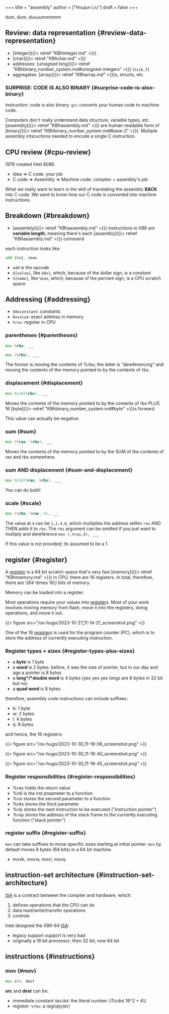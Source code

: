 +++
title = "assembly"
author = ["Houjun Liu"]
draft = false
+++

dum, dum, duuuummmmm


## Review: data representation {#review-data-representation}

-   [integer]({{< relref "KBhinteger.md" >}})
-   [char]({{< relref "KBhchar.md" >}})
-   addresses: [unsigned long]({{< relref "KBhbinary_number_system.md#unsigned-integers" >}}) (`size_t`)
-   aggregates: [array]({{< relref "KBharray.md" >}})s, structs, etc.


### SURPRISE: CODE IS ALSO BINARY {#surprise-code-is-also-binary}

Instruction: code is also binary. `gcc` converts your human code to machine code.

Computers don't really understand data structure, variable types, etc. [assembly]({{< relref "KBhassembly.md" >}}) are human-readable form of [binary]({{< relref "KBhbinary_number_system.md#base-2" >}}). Multiple assembly intsructions needed to encode a single C instruction.


## CPU review {#cpu-review}

1978 created Intel 8086.

-   Idea =&gt; C code: your job
-   C code =&gt; Assembly =&gt; Machine code: complier + assembly's job

What we really want to learn is the skill of translating the assembly **BACK** into C code. We want to know how our C code is converted into machine instructions.


## Breakdown {#breakdown}

-   [assembly]({{< relref "KBhassembly.md" >}}) instructions in X86 are **variable length**; meaning there's each [assembly]({{< relref "KBhassembly.md" >}}) command

each instruction looks like:

```asm
add $0x1, $eax
```

-   `add` is the opcode
-   `$[value]`, like `$0x1`, which, because of the dollar sign, is a constant
-   `%[name]`, like `%eax`, which, because of the percent sign, is a CPU scratch space


## Addressing {#addressing}

-   `$0xconstant`: constants
-   `0xvalue`: exact address in memory
-   `%rxx`: register in CPU


### parentheses {#parentheses}

```asm
mov %rbx, ___
```

```asm
mov (%rbx), ___
```

The former is moving the contents of %rbx; the latter is "dereferencing" and moving the contents of the memory pointed to by the contents of rbx.


### displacement {#displacement}

```asm
mov 0x10(%rbx), ___
```

Moves the contents of the memory pointed to by the contents of rbx PLUS 16 [byte]({{< relref "KBhbinary_number_system.md#byte" >}})s forward.

This value can actually be negative.


### sum {#sum}

```asm
mov (%rax, %rbx), ___
```

Moves the contents of the memory pointed to by the SUM of the contents of rax and rbx somewhere.


### sum AND displacement {#sum-and-displacement}

```asm
mov 0x10(%rax, %rbx), ___
```

You can do both!


### scale {#scale}

```asm
mov (%rbx, %rax, 4), ___
```

The value at `4` can be `1,2,4,8`, which multiplies the address within `rax` AND THEN adds it to `rbx`. The `rbx` argument can be omitted if you just want to multiply and dereference `mov (,%rax,4), ___`

If this value is not provided; its assumed to be a 1.


## register {#register}

A [register](#register) is a 64 bit scratch space that's very fast [memory]({{< relref "KBhmemory.md" >}}) in CPU; there are 16 registers. In total, therefore, there are \\(64 \times 16\\) bits of memory.

Memory can be loaded into a register.

Most operations require your values into [register](#register)s. Most of your work involves moving memory from flash, move it into the registers, doing operations, and move it out.

{{< figure src="/ox-hugo/2023-10-27_11-14-21_screenshot.png" >}}

One of the 16 [register](#register)s is used for the program counter (PC), which is to store the address of currently executing instruction.


### Register types + sizes {#register-types-plus-sizes}

-   a **byte** is 1 byte
-   a **word** is 2 bytes: before, it was the size of pointer, but in our day and age a pointer is 8 bytes
-   a **long\*/\*double word** is 4 bytes (yes yes yes longs are 8 bytes in 32 bit but no)
-   a **quad word** is 8 bytes

therefore, assembly code instructions can include suffixes:

-   b: 1 byte
-   w: 2 bytes
-   l: 4 bytes
-   q: 8 bytes

and hence, the 16 registers:

{{< figure src="/ox-hugo/2023-10-30_11-18-06_screenshot.png" >}}

{{< figure src="/ox-hugo/2023-10-30_11-18-40_screenshot.png" >}}

{{< figure src="/ox-hugo/2023-10-30_11-18-45_screenshot.png" >}}


### Register responsibilities {#register-responsibilities}

-   %rax holds the return value
-   %rdi is the irst praameter to a function
-   %rsi stores the second parameter to a function
-   %rdx stores the third parameter
-   %rip stores the next instruction to be executed ("instruction pointer")
-   %rsp stores the address of the stack frame to the currently executing function ("stack pointer")


### register suffix {#register-suffix}

`mov` can take suffixes to move specific sizes starting at initial pointer. `mov` by default moves 8 bytes (64 bits) in a 64 bit machine.

-   movb, movw, movl, movq


## instruction-set architecture {#instruction-set-architecture}

[ISA](#instruction-set-architecture) is a contract between the compiler and hardware, which:

1.  defines operations that the CPU can do
2.  data read/write/transfer operations
3.  controls

Intel designed the X86-64 [ISA](#instruction-set-architecture):

-   legacy support support is very bad
-   originally a 16 bit processor; then 32 bit; now 64 bit


## instructions {#instructions}


### mov {#mov}

```asm
mov src, dest
```

**src** and **dest** can be:

-   immediate constant `$0x104`: the literal number \\(1\cdot 16^2 + 4\\)
-   register: `%rbx`: a regi\qty(er)
